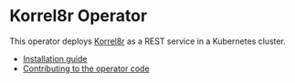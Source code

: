 # Korrel8r Operator

This operator deploys [Korrel8r](https://github.com/korrel8r/korrel8r#readme) as a REST service in a Kubernetes cluster.

- [Installation guide](doc/index.adoc)
- [Contributing to the operator code](doc/HACKING.adoc)

<!-- ❗NOTE❗ All documentation on this site uses asciidoc, exccept for this README. -->
<!-- This README is markdown to display properly on pkg.go.dev, for Go package documentation. -->
